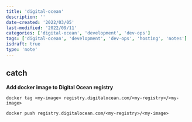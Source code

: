 ```yaml
---
title: 'digital-ocean'
description: ''
date-created: '2022/03/05'
last-modified: '2022/09/11'
categories: ['digital-ocean', 'development', 'dev-ops']
tags: ['digital-ocean', 'development', 'dev-ops', 'hosting', 'notes']
isdraft: true
type: 'note'
---
```


## catch

**Add docker image to Digital Ocean registry**

```shell
docker tag <my-image> registry.digitalocean.com/<my-registry>/<my-image>
```

```shell
docker push registry.digitalocean.com/<my-registry>/<my-image>
```
